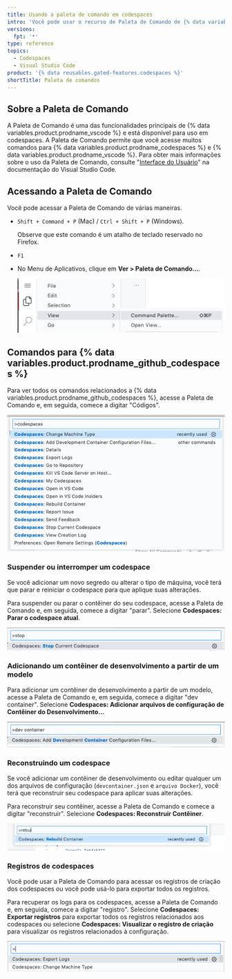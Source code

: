 ```yaml
---
title: Usando a paleta de comando em codespaces
intro: 'Você pode usar o recurso de Paleta de Comando de {% data variables.product.prodname_vscode %} para acessar muitos comandos em codespaces.'
versions:
  fpt: '*'
type: reference
topics:
  - Codespaces
  - Visual Studio Code
product: '{% data reusables.gated-features.codespaces %}'
shortTitle: Paleta de comandos
---
```


## Sobre a Paleta de Comando

A Paleta de Comando é uma das funcionalidades principais de {% data variables.product.prodname_vscode %} e está disponível para uso em codespaces. A Paleta de Comando permite que você acesse muitos comandos para {% data variables.product.prodname_codespaces %} e {% data variables.product.prodname_vscode %}. Para obter mais informações sobre o uso da Paleta de Comando, consulte "[Interface do Usuário](https://code.visualstudio.com/docs/getstarted/userinterface#_command-palette)" na documentação do Visual Studio Code.

## Acessando a Paleta de Comando

Você pode acessar a Paleta de Comando de várias maneiras.

- `Shift + Command + P` (Mac) / `Ctrl + Shift + P` (Windows).

  Observe que este comando é um atalho de teclado reservado no Firefox.
- `F1`
- No Menu de Aplicativos, clique em **Ver > Paleta de Comando…**.

  ![Menu do aplicativo](/assets/images/help/codespaces/codespaces-view-menu.png)

## Comandos para {% data variables.product.prodname_github_codespaces %}

Para ver todos os comandos relacionados a {% data variables.product.prodname_github_codespaces %}, acesse a Paleta de Comando e, em seguida, comece a digitar "Códigos".

![Uma lista de todos os comandos que se referem a codespaces](/assets/images/help/codespaces/codespaces-command-palette.png)

### Suspender ou interromper um codespace

Se você adicionar um novo segredo ou alterar o tipo de máquina, você terá que parar e reiniciar o codespace para que aplique suas alterações.

Para suspender ou parar o contêiner do seu codespace, acesse a Paleta de Comando e, em seguida, comece a digitar "parar". Selecione **Codespaces: Parar o codespace atual**.

![Comando para parar um codespace](/assets/images/help/codespaces/codespaces-stop.png)

### Adicionando um contêiner de desenvolvimento a partir de um modelo

Para adicionar um contêiner de desenvolvimento a partir de um modelo, acesse a Paleta de Comando e, em seguida, comece a digitar "dev container". Selecione **Codespaces: Adicionar arquivos de configuração de Contêiner do Desenvolvimento...**

![Comando para adicionar um contêiner de desenvolvimento](/assets/images/help/codespaces/add-prebuilt-container-command.png)

### Reconstruindo um codespace

Se você adicionar um contêiner de desenvolvimento ou editar qualquer um dos arquivos de configuração (`devcontainer.json` e `arquivo Docker`), você terá que reconstruir seu codespace para aplicar suas alterações.

Para reconstruir seu contêiner, acesse a Paleta de Comando e comece a digitar "reconstruir". Selecione **Codespaces: Reconstruir Contêiner**.

![Comando para reconstruir um codespace](/assets/images/help/codespaces/codespaces-rebuild.png)

### Registros de codespaces

Você pode usar a Paleta de Comando para acessar os registros de criação dos codespaces ou você pode usá-lo para exportar todos os registros.

Para recuperar os logs para os codespaces, acesse a Paleta de Comando e, em seguida, comece a digitar "registro". Selecione **Codespaces: Exportar registros** para exportar todos os registros relacionados aos codespaces ou selecione **Codespaces: Visualizar o registro de criação** para visualizar os registros relacionados à configuração.

![Comando para acessar os registros](/assets/images/help/codespaces/codespaces-logs.png)
